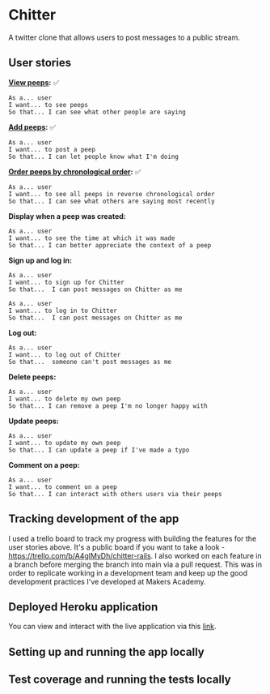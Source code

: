# Chitter

A twitter clone that allows users to post messages to a public stream.

## User stories

**[View peeps](https://trello.com/c/SU5aqtBx):** ✅
```
As a... user
I want... to see peeps
So that... I can see what other people are saying
```

**[Add peeps](https://trello.com/c/MleACtGU):** ✅
```
As a... user
I want... to post a peep
So that... I can let people know what I'm doing
```

**[Order peeps by chronological order](https://trello.com/c/53MhySqI):** ✅
```
As a... user
I want... to see all peeps in reverse chronological order
So that... I can see what others are saying most recently
```

**Display when a peep was created:**
```
As a... user
I want... to see the time at which it was made
So that... I can better appreciate the context of a peep
```

**Sign up and log in:**
```
As a... user
I want... to sign up for Chitter
So that...  I can post messages on Chitter as me
```

```
As a... user
I want... to log in to Chitter
So that...  I can post messages on Chitter as me
```

**Log out:**

```
As a... user
I want... to log out of Chitter
So that...  someone can't post messages as me
```

**Delete peeps:**
```
As a... user
I want... to delete my own peep
So that... I can remove a peep I'm no longer happy with
```

**Update peeps:**
```
As a... user
I want... to update my own peep
So that... I can update a peep if I've made a typo
```

**Comment on a peep:**
```
As a... user
I want... to comment on a peep
So that... I can interact with others users via their peeps
```

## Tracking development of the app

I used a trello board to track my progress with building the features for the user stories above. It's a public board if you want to take a look - https://trello.com/b/A4glMyDh/chitter-rails. I also worked on each feature in a branch before merging the branch into main via a pull request. This was in order to replicate working in a development team and keep up the good development practices I've developed at Makers Academy.

## Deployed Heroku application

You can view and interact with the live application via this [link](https://thawing-dusk-78531.herokuapp.com/).

## Setting up and running the app locally


## Test coverage and running the tests locally

